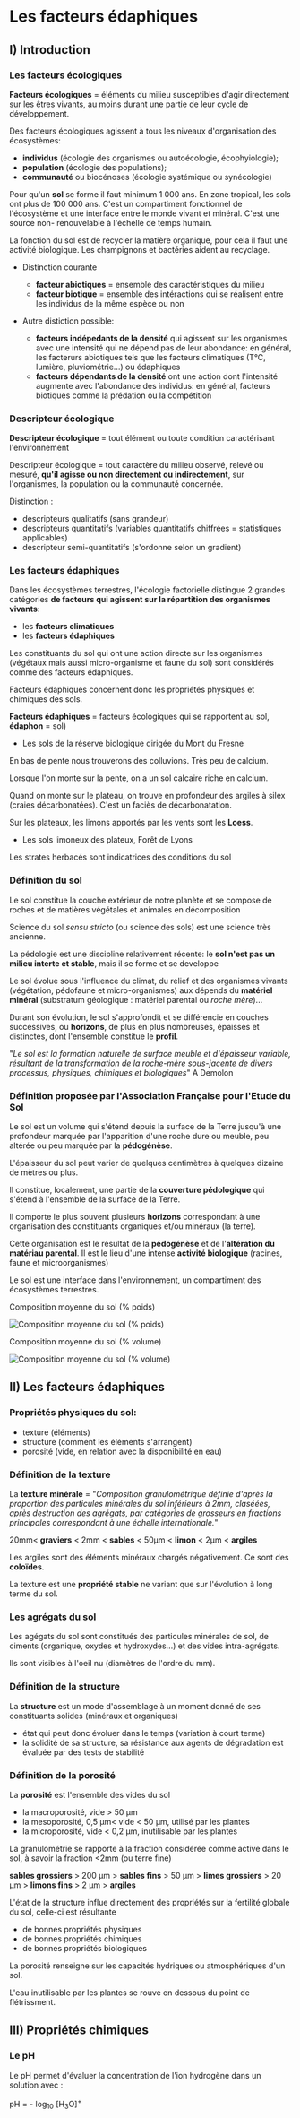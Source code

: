 # Les facteurs édaphiques

## I) Introduction

### Les facteurs écologiques

**Facteurs écologiques** = éléments du milieu susceptibles d'agir directement sur les êtres vivants, au moins durant une partie de leur cycle de développement.

Des facteurs écologiques agissent à tous les niveaux d'organisation des écosystèmes:

* **individus** (écologie des organismes ou autoécologie, écophyiologie);
* **population** (écologie des populations); 
* **communauté** ou biocénoses (écologie systémique ou synécologie)

Pour qu'un **sol** se forme il faut minimum 1 000 ans. En zone tropical, les sols ont plus de 100 000 ans. C'est un compartiment fonctionnel de l'écosystème et une interface entre le monde vivant et minéral. C'est une source non- renouvelable à l'échelle de temps humain.

La fonction du sol est de recycler la matière organique, pour cela il faut une activité biologique. Les champignons et bactéries aident au recyclage.


* Distinction courante

	* **facteur abiotiques** = ensemble des caractéristiques du milieu
    * **facteur biotique** = ensemble des intéractions qui se réalisent entre les individus de la même espèce ou non
    

* Autre distiction possible:
	
    * **facteurs indépedants de la densité** qui agissent sur les organismes avec une intensité qui ne dépend pas de leur abondance: en général, les facterurs abiotiques tels que les facteurs climatiques (T°C, lumière, pluviométrie...) ou édaphiques
    * **facteurs dépendants de la densité** ont une action dont l'intensité augmente avec l'abondance des individus: en général, facteurs biotiques comme la prédation ou la compétition

### Descripteur écologique

**Descripteur écologique** = tout élément ou toute condition caractérisant l'environnement 

Descripteur écologique = tout caractère du milieu observé, relevé ou mesuré, **qu'il agisse ou non directement ou indirectement**, sur l'organismes, la population ou la communauté concernée.

Distinction :

* descripteurs qualitatifs (sans grandeur)
* descripteurs quantitatifs (variables quantitatifs chiffrées = statistiques applicables)
* descripteur semi-quantitatifs (s'ordonne selon un gradient)

### Les facteurs édaphiques

Dans les écosystèmes terrestres, l'écologie factorielle distingue 2 grandes catégories **de facteurs qui agissent sur la répartition des organismes vivants**:

* les **facteurs climatiques**
* les **facteurs édaphiques**

Les constituants du sol qui ont une action directe sur les organismes (végétaux mais aussi micro-organisme et faune du sol) sont considérés comme des facteurs édaphiques.

Facteurs édaphiques concernent donc les propriétés physiques et chimiques des sols. 

**Facteurs édaphiques** = facteurs écologiques qui se rapportent au sol, **édaphon** = sol)

* Les sols de la réserve biologique dirigée du Mont du Fresne

En bas de pente nous trouverons des colluvions. Très peu de calcium.

Lorsque l'on monte sur la pente, on a un sol calcaire riche en calcium.

Quand on monte sur le plateau, on trouve en profondeur des argiles à silex (craies décarbonatées). C'est un faciès de décarbonatation.

Sur les plateaux, les limons apportés par les vents sont les **Loess**.

* Les sols limoneux des plateux, Forêt de Lyons

Les strates herbacés sont indicatrices des conditions du sol

### Définition du sol

Le sol constitue la couche extérieur de notre planète et se compose de roches et de matières végétales et animales en décomposition

Science du sol *sensu stricto* (ou science des sols) est une science très ancienne.

La pédologie est une discipline relativement récente: le **sol n'est pas un milieu interte et stable**, mais il se forme et se developpe

Le sol évolue sous l'influence du climat, du relief et des organismes vivants (végétation, pédofaune et micro-organismes) aux dépends du **matériel minéral** (substratum géologique : matériel parental ou *roche mère*)...

Durant son évolution, le sol s'approfondit et se différencie en couches successives, ou **horizons**, de plus en plus nombreuses, épaisses et distinctes, dont l'ensemble constitue le **profil**.

"*Le sol est la formation naturelle de surface meuble et d'épaisseur variable, résultant de la transformation de la roche-mère sous-jacente de divers processus, physiques, chimiques et biologiques*" A Demolon

### Définition proposée par l'Association Française pour l'Etude du Sol

Le sol est un volume qui s'étend depuis la surface de la Terre jusqu'à une profondeur marquée par l'apparition d'une roche dure ou meuble, peu altérée ou peu marquée par la **pédogénèse**.

L'épaisseur du sol peut varier de quelques centimètres à quelques dizaine de mètres ou plus.

Il constitue, localement, une partie de la **couverture pédologique** qui s'étend à l'ensemble de la surface de la Terre.

Il comporte le plus souvent plusieurs **horizons** correspondant à une organisation des constituants organiques et/ou minéraux (la terre).

Cette organisation est le résultat de la **pédogénèse** et de l'**altération du matériau parental**. Il est le lieu d'une intense **activité biologique** (racines, faune et microorganismes)

Le sol est une interface dans l'environnement, un compartiment des écosystèmes terrestres.

Composition moyenne du sol (% poids)

![Composition moyenne du sol (% poids)](Images/Fig2.JPG)

Composition moyenne du sol (% volume)

![Composition moyenne du sol (% volume)](Images/Fig3.JPG)

## II) Les facteurs édaphiques

### Propriétés physiques du sol:

* texture (éléments)
* structure (comment les éléments s'arrangent)
* porosité (vide, en relation avec la disponibilité en eau)

### Définition de la texture

La **texture minérale** = "*Composition granulométrique définie d'après la proportion des particules minérales du sol inférieurs à 2mm, claséées, après destruction des agrégats, par catégories de grosseurs en fractions principales correspondant à une échelle internationale.*"

20mm< **graviers** < 2mm < **sables** < 50µm < **limon** < 2µm < **argiles**

Les argiles sont des éléments minéraux chargés négativement. Ce sont des **coloïdes**.

La texture est une **propriété stable** ne variant que sur l'évolution à long terme du sol.

### Les agrégats du sol

Les agégats du sol sont constitués des particules minérales de sol, de ciments (organique, oxydes et hydroxydes...) et des vides intra-agrégats.

Ils sont visibles à l'oeil nu (diamètres de l'ordre du mm).


### Définition de la structure

La **structure** est un mode d'assemblage à un moment donné de ses constituants solides (minéraux et organiques)

* état qui peut donc évoluer dans le temps (variation à court terme)
* la solidité de sa structure, sa résistance aux agents de dégradation est évaluée par des tests de stabilité

### Définition de la porosité 

La **porosité** est l'ensemble des vides du sol

* la macroporosité, vide > 50 µm
* la mesoporosité, 0,5 µm< vide < 50 µm, utilisé par les plantes
* la microporosité, vide < 0,2 µm, inutilisable par les plantes

La granulométrie se rapporte à la fraction considérée comme active dans le sol, à savoir la fraction <2mm (ou terre fine)

**sables grossiers** > 200 µm > **sables fins** > 50 µm > **limes grossiers** > 20 µm > **limons fins** > 2 µm > **argiles**

L'état de la structure influe directement des propriétés sur la fertilité globale du sol, celle-ci est résultante

* de bonnes propriétés physiques
* de bonnes propriétés chimiques
* de bonnes propriétés biologiques

La porosité renseigne sur les capacités hydriques ou atmosphériques d'un sol.

L'eau inutilisable par les plantes se rouve en dessous du point de flétrissment.

## III) Propriétés chimiques

### Le pH

Le pH permet d'évaluer la concentration de l'ion hydrogène dans un solution avec :

pH = - log<sub>10</sub> [H<sub>3</sub>O]<sup>+</sup>













